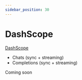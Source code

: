 ```yaml
---
sidebar_position: 30
---
```


# DashScope

[DashScope](https://dashscope.aliyun.com/) 

- Chats (sync + streaming)
- Completions (sync + streaming)

Coming soon